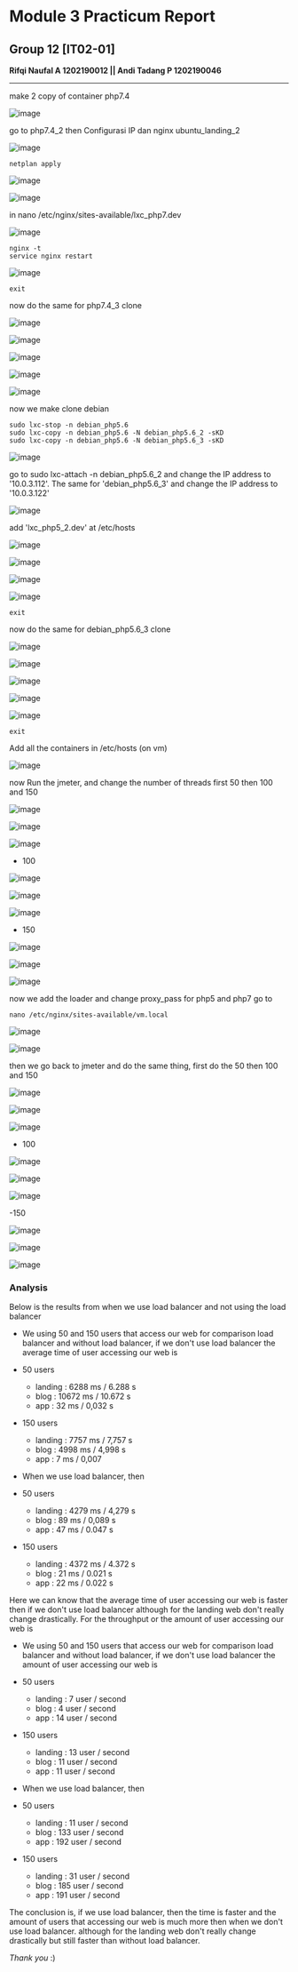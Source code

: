 # **Module 3 Practicum Report**

## Group 12 [IT02-01]

**Rifqi Naufal A 1202190012 || Andi Tadang P 1202190046**

<hr> 

make 2 copy of container php7.4

![image](https://user-images.githubusercontent.com/93064971/148401245-5b959f0a-483c-4d3e-99c3-c3028ed08a19.png)

go to php7.4_2 then Configurasi IP dan nginx ubuntu_landing_2

![image](https://user-images.githubusercontent.com/93064971/148399466-2cb7186e-c6e9-4b2a-93ce-4ae472af2fe5.png)

```
netplan apply
```

![image](https://user-images.githubusercontent.com/93064971/148399519-59cebbbe-b23e-4b1d-8d2d-e7a5db3e2450.png)

![image](https://user-images.githubusercontent.com/93064971/148399538-e8f4c565-ee93-41a6-9328-13b9eaa9db21.png)

in  nano /etc/nginx/sites-available/lxc_php7.dev

![image](https://user-images.githubusercontent.com/93064971/148399748-dff394db-a9ce-4441-b3af-b03fbfa3b398.png)

```
nginx -t
service nginx restart
```

![image](https://user-images.githubusercontent.com/93064971/148399797-b0ef155b-0497-4a08-9f49-7571c5223c10.png)

```
exit
```

now do the same for php7.4_3 clone

![image](https://user-images.githubusercontent.com/93064971/148399895-fed6acc4-101a-44fa-8f96-599f8190e2f4.png)

![image](https://user-images.githubusercontent.com/93064971/148399905-cca36b76-fc14-40e7-a226-8d10681fa021.png)

![image](https://user-images.githubusercontent.com/93064971/148399918-3e83d467-537b-425a-ad8d-d4de8595845e.png)

![image](https://user-images.githubusercontent.com/93064971/148399928-eb6faa2e-6873-485c-99af-59a8910bd639.png)

![image](https://user-images.githubusercontent.com/93064971/148399944-85e76153-fabc-4197-8bd4-af8c3d49b2a6.png)

now we make clone debian

```
sudo lxc-stop -n debian_php5.6
sudo lxc-copy -n debian_php5.6 -N debian_php5.6_2 -sKD
sudo lxc-copy -n debian_php5.6 -N debian_php5.6_3 -sKD
```

![image](https://user-images.githubusercontent.com/93064971/148400020-33dce8d6-814a-4ca7-ae14-9f1cceb8220f.png)

go to  sudo lxc-attach -n debian_php5.6_2 and change the IP address to '10.0.3.112'. The same for 'debian_php5.6_3' and change the IP address to '10.0.3.122'

![image](https://user-images.githubusercontent.com/93064971/148400052-350dcee1-adf7-48b6-90a9-1a69a979fe03.png)

add  'lxc_php5_2.dev' at /etc/hosts

![image](https://user-images.githubusercontent.com/93064971/148400073-9c2c7a9f-0258-4fb8-9ed4-3af4e958a75f.png)

![image](https://user-images.githubusercontent.com/93064971/148400110-7d57ebf4-9689-4cf9-939c-e13f52cd2120.png)

![image](https://user-images.githubusercontent.com/93064971/148400182-7ba194c6-c0a6-4384-b299-72aec3c5dc2f.png)

![image](https://user-images.githubusercontent.com/93064971/148400216-4fddf542-48bf-45c3-9622-28c8580b79c9.png)

```
exit
```

now do the same for debian_php5.6_3 clone

![image](https://user-images.githubusercontent.com/93064971/148400316-832d8f9d-0142-4fa5-bf21-d3b905f5f30c.png)

![image](https://user-images.githubusercontent.com/93064971/148400325-d928e47c-5105-416c-8616-d1214a03e65b.png)

![image](https://user-images.githubusercontent.com/93064971/148400338-79988046-39f7-483d-ac49-ffcacb027b8e.png)

![image](https://user-images.githubusercontent.com/93064971/148400346-2edaaa38-62c7-4fb8-bd95-4925273f49ac.png)

![image](https://user-images.githubusercontent.com/93064971/148400362-394673e9-d86d-4381-9232-b8c4ce6be541.png)

```
exit
```

Add all the containers in /etc/hosts (on vm)

![image](https://user-images.githubusercontent.com/93064971/148400398-593adf0e-f445-41ae-876e-2c37ee2550a3.png)

now Run the jmeter, and change the number of threads first 50 then 100 and 150

![image](https://user-images.githubusercontent.com/93064971/148400474-0b213849-44f6-486b-b29a-619104090066.png)

![image](https://user-images.githubusercontent.com/93064971/148400486-88134485-c2f6-4d42-9bd3-72a3b00d4d51.png)

![image](https://user-images.githubusercontent.com/93064971/148400497-5dc85675-d017-42fe-a6c7-31b37d6a53c4.png)

- 100

![image](https://user-images.githubusercontent.com/93064971/148400526-06f21ea4-4600-4ff2-9927-aff20fa4594c.png)

![image](https://user-images.githubusercontent.com/93064971/148400582-59a7b0a4-4b68-40bc-82f0-9e7aba6f6650.png)

![image](https://user-images.githubusercontent.com/93064971/148400613-9bf8aadf-d6aa-438f-a532-9041b080aff4.png)

- 150

![image](https://user-images.githubusercontent.com/93064971/148400640-6988d176-6cc4-4c3c-b122-511ea34a7895.png)

![image](https://user-images.githubusercontent.com/93064971/148400650-a756d782-2998-4a35-a953-dd6cfd1cf3b8.png)

![image](https://user-images.githubusercontent.com/93064971/148400659-6e7df024-7b0d-47c2-a7d4-e836b47524d0.png)

now we add the loader and change proxy_pass for php5 and php7 go to

```
nano /etc/nginx/sites-available/vm.local
```

![image](https://user-images.githubusercontent.com/93064971/148400797-e6f424ba-51e4-49aa-b6ee-e1a2b1382c03.png)

![image](https://user-images.githubusercontent.com/93064971/148400861-aead499c-c907-4b80-9a74-371b0b8041d6.png)

then we go back to jmeter and do the same thing, first do the 50 then 100 and 150

![image](https://user-images.githubusercontent.com/93064971/148400886-89f9f561-7dd9-432a-a6df-0e0cf54d9bee.png)

![image](https://user-images.githubusercontent.com/93064971/148400901-0217cc5f-a3f8-449a-9a38-0635fd0d6a77.png)

![image](https://user-images.githubusercontent.com/93064971/148400917-3d39bda7-4c84-452d-99b4-81a8cd894f30.png)

- 100

![image](https://user-images.githubusercontent.com/93064971/148400939-2eccc2c2-6970-45d6-8bd1-570b542391e8.png)

![image](https://user-images.githubusercontent.com/93064971/148400949-58239dd7-4135-48ea-9be1-1620273ac4a1.png)

![image](https://user-images.githubusercontent.com/93064971/148400961-2ff748d1-fb74-4dd9-b672-0daf0692d518.png)

-150

![image](https://user-images.githubusercontent.com/93064971/148400975-05d7a2e0-b2af-4767-8d8b-c94aefebf4c6.png)

![image](https://user-images.githubusercontent.com/93064971/148400990-2ad9adac-4d91-4bb8-a019-2832f47ed223.png)

![image](https://user-images.githubusercontent.com/93064971/148401000-dc9284b9-4bba-449b-9aae-4ec54cb5bd78.png)

### Analysis

Below is the results from when we use load balancer and not using the load balancer

 - We using 50 and 150 users that access our web for comparison load balancer and without load balancer, if we don't use load balancer the average time of user accessing our web is

 - 50 users
     - landing : 6288 ms / 6.288 s
     - blog		  : 10672 ms / 10.672 s
     - app		   : 32 ms / 0,032 s
 
 - 150 users
     - landing	 : 7757 ms / 7,757 s
     - blog		   : 4998 ms / 4,998 s
     - app		    : 7 ms / 0,007
- When we use load balancer, then

- 50 users
   - landing : 4279 ms / 4,279 s
   - blog : 89 ms / 0,089 s
   - app : 47 ms / 0.047 s
  
- 150 users
   - landing : 4372 ms / 4.372 s
   - blog : 21 ms / 0.021 s
   - app : 22 ms / 0.022 s


Here we can know that the average time of user accessing our web is faster then if we don't use load balancer although for the landing web don't really change drastically. For the throughput or the amount of user accessing our web is

- We using 50 and 150 users that access our web for comparison load balancer and without load balancer, if we don't use load balancer the amount of user accessing our web is

- 50 users
  - landing : 7 user / second
  - blog :  4 user / second
  - app : 14 user / second

 - 150 users
   - landing : 13 user / second
   - blog :  11 user / second
   - app : 11 user / second
   
- When we use load balancer, then

- 50 users
  - landing : 11 user / second
  - blog :  133 user / second
  - app : 192 user / second

 - 150 users
   - landing : 31 user / second
   - blog :  185 user / second
   - app : 191 user / second


The conclusion is, if we use load balancer, then the time is faster and the amount of users that accessing our web is much more then when we don't use load balancer. although for the landing web don't really change drastically but still faster than without load balancer.

*Thank you* :)

